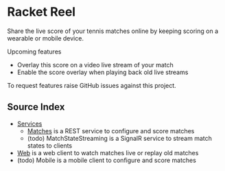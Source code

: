 # Racket Reel

Share the live score of your tennis matches online by keeping scoring on a wearable or mobile device.

Upcoming features

- Overlay this score on a video live stream of your match
- Enable the score overlay when playing back old live streams

To request features raise GitHub issues against this project.

## Source Index

- [Services](src/Services/)
    - [Matches](src/Services/Matches/) is a REST service to configure and score matches
    - (todo) MatchStateStreaming is a SignalR service to stream match states to clients
- [Web](src/Web/) is a web client to watch matches live or replay old matches
- (todo) Mobile is a mobile client to configure and score matches
